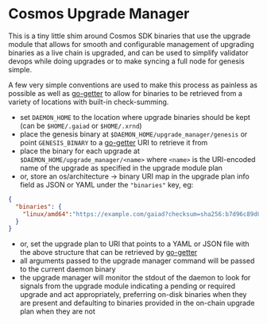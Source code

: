 # Cosmos Upgrade Manager

This is a tiny little shim around Cosmos SDK binaries that use the upgrade
module that allows for smooth and configurable management of upgrading
binaries as a live chain is upgraded, and can be used to simplify validator
devops while doing upgrades or to make syncing a full node for genesis
simple.

A few very simple conventions are used to make this process as painless as
possible as well as [go-getter](https://github.com/hashicorp/go-getter) to
allow for binaries to be retrieved from a variety of locations with built-in
check-summing.

* set `DAEMON_HOME` to the location where upgrade binaries should be kept (can
be `$HOME/.gaiad` or `$HOME/.xrnd`)
* place the genesis binary at `$DAEMON_HOME/upgrade_manager/genesis` or point
`GENESIS_BINARY` to a [go-getter](https://github.com/hashicorp/go-getter) URI
to retrieve it from
* place the binary for each upgrade at `$DAEMON_HOME/upgrade_manager/<name>`
where `<name>` is the URI-encoded name of the upgrade as specified in the upgrade
module plan
* or, store an os/architecture -> binary URI map in the upgrade plan info field
as JSON or YAML under the `"binaries"` key, eg:
```json
{
  "binaries": {
    "linux/amd64":"https://example.com/gaiad?checksum=sha256:b7d96c89d09d9e204f5fedc4d5d55b21"
  }
}
```
* or, set the upgrade plan to URI that points to a YAML or JSON file with the above structure 
that can be retrieved by [go-getter](https://github.com/hashicorp/go-getter) 
* all arguments passed to the upgrade manager command will be passed to the
current daemon binary
* the upgrade manager will monitor the stdout of the daemon to look for signals
from the upgrade module indicating a pending or required upgrade and act
appropriately, preferring on-disk binaries when they are present and defaulting
to binaries provided in the on-chain upgrade plan when they are not
